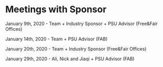 # Meetings with Sponsor
January 9th, 2020 - Team + Industry Sponsor + PSU Advisor (Free&Fair Offices)

January 14th, 2020 - Team + PSU Advisor (FAB)

January 20th, 2020 - Team + Industry Sponsor (Free&Fair Offices)

January 29th, 2020 - Ali, Nick and Jiaqi + PSU Advisor (FAB)




